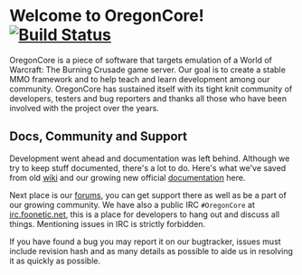 Welcome to OregonCore! [![Build Status](https://travis-ci.org/Zaffy/OregonCore.svg?branch=master)](https://travis-ci.org/OregonCore/OregonCore)
======================

OregonCore is a piece of software that targets emulation of a World of Warcraft: The Burning Crusade game server. Our goal is to create a stable MMO framework and to help teach and learn development among our community. OregonCore has sustained itself with its tight knit community of developers, testers and bug reporters and thanks all those who have been involved with the project over the years. 

Docs, Community and Support
---------------------------

Development went ahead and documentation was left behind. Although we try to keep stuff documented, there's a lot to do.
Here's what we've saved from old [wiki](https://wiki.oregon-core.net/) and our growing new official [documentation](https://docs.oregon-core.net/) here.

Next place is our [forums](https://forums.oregon-core.net/), you can get support there as well as be a part of our growing community.
We have also a public IRC `#OregonCore` at [irc.foonetic.net](irc://irc.foonetic.net), this is a place for developers to hang out and discuss all things. Mentioning issues in IRC is strictly forbidden.

If you have found a bug you may report it on our bugtracker, issues must include revision hash and as many details as possible to aide us in resolving it as quickly as possible.

